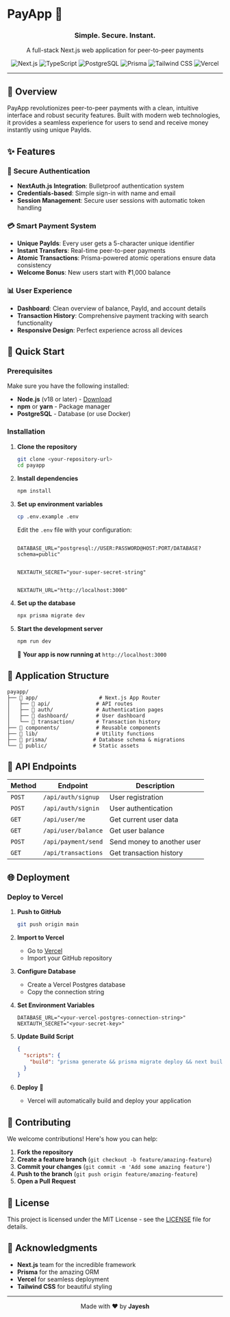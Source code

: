 # PayApp 💸

<div align="center">
  <h3>Simple. Secure. Instant.</h3>
  <p>A full-stack Next.js web application for peer-to-peer payments</p>

  ![Next.js](https://img.shields.io/badge/Next.js-15-black?style=for-the-badge&logo=next.js&logoColor=white)
  ![TypeScript](https://img.shields.io/badge/TypeScript-007ACC?style=for-the-badge&logo=typescript&logoColor=white)
  ![PostgreSQL](https://img.shields.io/badge/PostgreSQL-316192?style=for-the-badge&logo=postgresql&logoColor=white)
  ![Prisma](https://img.shields.io/badge/Prisma-3982CE?style=for-the-badge&logo=Prisma&logoColor=white)
  ![Tailwind CSS](https://img.shields.io/badge/Tailwind_CSS-38B2AC?style=for-the-badge&logo=tailwind-css&logoColor=white)
  ![Vercel](https://img.shields.io/badge/Vercel-000000?style=for-the-badge&logo=vercel&logoColor=white)
</div>

---

## 🌟 Overview

PayApp revolutionizes peer-to-peer payments with a clean, intuitive interface and robust security features. Built with modern web technologies, it provides a seamless experience for users to send and receive money instantly using unique PayIds.

## ✨ Features

### 🔐 **Secure Authentication**
- **NextAuth.js Integration**: Bulletproof authentication system
- **Credentials-based**: Simple sign-in with name and email
- **Session Management**: Secure user sessions with automatic token handling

### 💳 **Smart Payment System**
- **Unique PayIds**: Every user gets a 5-character unique identifier
- **Instant Transfers**: Real-time peer-to-peer payments
- **Atomic Transactions**: Prisma-powered atomic operations ensure data consistency
- **Welcome Bonus**: New users start with ₹1,000 balance

### 📊 **User Experience**
- **Dashboard**: Clean overview of balance, PayId, and account details
- **Transaction History**: Comprehensive payment tracking with search functionality
- **Responsive Design**: Perfect experience across all devices




## 🚀 Quick Start

### Prerequisites

Make sure you have the following installed:

- **Node.js** (v18 or later) - [Download](https://nodejs.org/)
- **npm** or **yarn** - Package manager
- **PostgreSQL** - Database (or use Docker)

### Installation

1. **Clone the repository**
   ```bash
   git clone <your-repository-url>
   cd payapp
   ```

2. **Install dependencies**
   ```bash
   npm install
   ```

3. **Set up environment variables**
   ```bash
   cp .env.example .env
   ```

   Edit the `.env` file with your configuration:
   ```env

   DATABASE_URL="postgresql://USER:PASSWORD@HOST:PORT/DATABASE?schema=public"


   NEXTAUTH_SECRET="your-super-secret-string"


   NEXTAUTH_URL="http://localhost:3000"
   ```

4. **Set up the database**
   ```bash
   npx prisma migrate dev
   ```

5. **Start the development server**
   ```bash
   npm run dev
   ```

   🎉 **Your app is now running at** `http://localhost:3000`

## 📱 Application Structure

```
payapp/
├── 📁 app/                    # Next.js App Router
│   ├── 📁 api/               # API routes
│   ├── 📁 auth/              # Authentication pages
│   ├── 📁 dashboard/         # User dashboard
│   └── 📁 transaction/       # Transaction history
├── 📁 components/            # Reusable components
├── 📁 lib/                   # Utility functions
├── 📁 prisma/               # Database schema & migrations
└── 📁 public/               # Static assets
```

## 🔧 API Endpoints

| Method | Endpoint | Description |
|--------|----------|-------------|
| `POST` | `/api/auth/signup` | User registration |
| `POST` | `/api/auth/signin` | User authentication |
| `GET` | `/api/user/me` | Get current user data |
| `GET` | `/api/user/balance` | Get user balance |
| `POST` | `/api/payment/send` | Send money to another user |
| `GET` | `/api/transactions` | Get transaction history |

## 🌐 Deployment

### Deploy to Vercel

1. **Push to GitHub**
   ```bash
   git push origin main
   ```

2. **Import to Vercel**
   - Go to [Vercel](https://vercel.com)
   - Import your GitHub repository

3. **Configure Database**
   - Create a Vercel Postgres database
   - Copy the connection string

4. **Set Environment Variables**
   ```env
   DATABASE_URL="<your-vercel-postgres-connection-string>"
   NEXTAUTH_SECRET="<your-secret-key>"
   ```

5. **Update Build Script**
   ```json
   {
     "scripts": {
       "build": "prisma generate && prisma migrate deploy && next build"
     }
   }
   ```

6. **Deploy** 🚀
   - Vercel will automatically build and deploy your application

## 🤝 Contributing

We welcome contributions! Here's how you can help:

1. **Fork the repository**
2. **Create a feature branch** (`git checkout -b feature/amazing-feature`)
3. **Commit your changes** (`git commit -m 'Add some amazing feature'`)
4. **Push to the branch** (`git push origin feature/amazing-feature`)
5. **Open a Pull Request**

## 📄 License

This project is licensed under the MIT License - see the [LICENSE](LICENSE) file for details.

## 🙏 Acknowledgments

- **Next.js** team for the incredible framework
- **Prisma** for the amazing ORM
- **Vercel** for seamless deployment
- **Tailwind CSS** for beautiful styling

---

<div align="center">
  <p>Made with ❤️ by <strong>Jayesh</strong></p>

</div>

